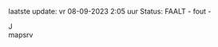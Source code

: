 laatste update: 
vr 08-09-2023  2:05   uur 
Status: FAALT - fout - 
<div class="service R">J</div><div class="service O">mapsrv</div>